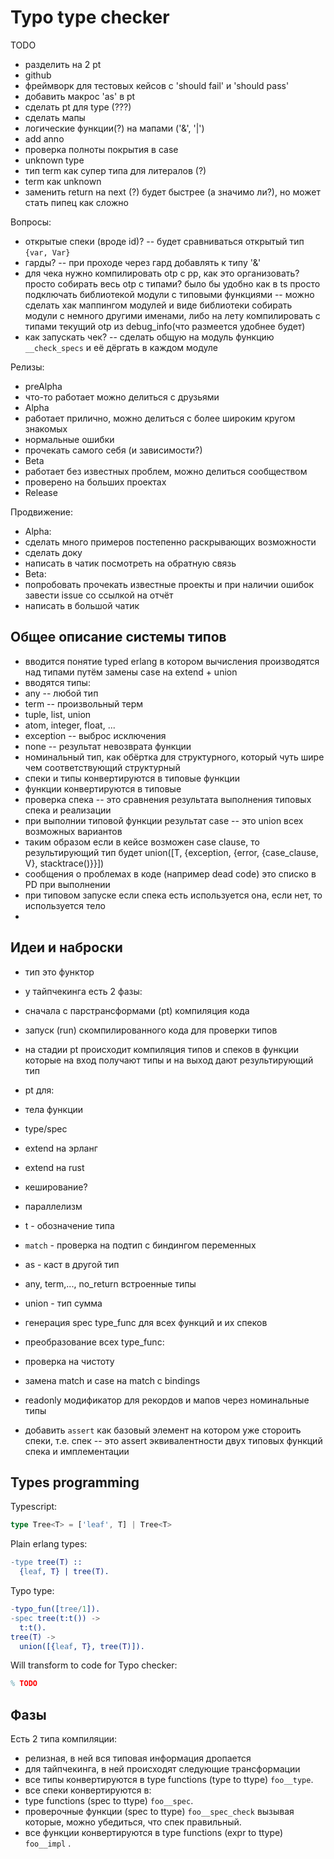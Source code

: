 Typo type checker
=================

 TODO
  * разделить на 2 pt
  * github
  * фреймворк для тестовых кейсов с 'should fail' и 'should pass'
  * добавить макрос 'as' в pt
  * сделать pt для type (???)
  * сделать мапы
  * логические функции(?) на мапами ('&', '|')
  * add anno
  * проверка полноты покрытия в case
  * unknown type
   * тип term как супер типа для литералов (?)
   * term как unknown
  * заменить return на next (?) будет быстрее (а значимо ли?), но может стать пипец как сложно

 Вопросы:
  * открытые спеки (вроде id)? -- будет сравниваться открытый тип `{var, Var}`
  * гарды? -- при проходе через гард добавлять к типу '&'
  * для чека нужно компилировать otp с pp, как это организовать?
    просто собирать весь otp с типами? было бы удобно как в ts просто подключать библиотекой модули с типовыми функциями
    -- можно сделать хак маппингом модулей и виде библиотеки собирать модули с немного другими именами,
    либо на лету компилировать с типами текущий otp из debug_info(что размеется удобнее будет)
  * как запускать чек? -- сделать общую на модуль функцию `__check_specs` и её дёргать в каждом модуле

 Релизы:
  * preAlpha
   * что-то работает можно делиться с друзьями
  * Alpha
   * работает прилично, можно делиться с более широким кругом знакомых
   * нормальные ошибки
   * прочекать самого себя (и зависимости?)
  * Beta
   * работает без известных проблем, можно делиться сообществом
   * проверено на больших проектах
  * Release

 Продвижение:
  * Alpha:
   * сделать много примеров постепенно раскрывающих возможности
   * сделать доку
   * написать в чатик посмотреть на обратную связь
  * Beta:
   * попробовать прочекать известные проекты и при наличии ошибок завести issue со ссылкой на отчёт
   * написать в большой чатик

Общее описание системы типов
----------------------------

 * вводится понятие typed erlang в котором вычисления производятся над типами путём замены case на extend + union
 * вводятся типы:
  * any -- любой тип
  * term -- произвольный терм
  * tuple, list, union
  * atom, integer, float, ...
  * exception -- выброс исключения
  * none -- результат невозврата функции
  * номинальный тип, как обёртка для структурного, который чуть шире чем соответствующий структурный
 * спеки и типы конвертируются в типовые функции
 * функции конвертируются в типовые
 * проверка спека -- это сравнения результата выполнения типовых спека и реализации
 * при выполнии типовой функции результат case -- это union всех возможных вариантов
 * таким образом если в кейсе возможен case clause, то результирующий тип будет union([T, {exception, {error, {case_clause, V}, stacktrace()}}])
 * сообщения о проблемах в коде (например dead code) это списко в PD при выполнении
 * при типовом запуске если спека есть используется она, если нет, то используется тело
 * 


Идеи и наброски
---------------
 * тип это функтор
 * у тайпчекинга есть 2 фазы:
  * сначала с парстрансформами (pt) компиляция кода
  * запуск (run) скомпилированного кода для проверки типов
 * на стадии pt происходит компиляция типов и спеков в функции которые на вход получают типы и на выход дают результирующий тип

 * pt для:
  * тела функции
  * type/spec
 * extend на эрланг
 * extend на rust
 * кеширование?
 * параллелизм

 * t - обозначение типа
 * `match` - проверка на подтип с биндингом переменных
 * as - каст в другой тип
 * any, term,..., no_return встроенные типы
 * union - тип сумма

 * генерация spec type_func для всех функций и их спеков
 * преобразование всех type_func:
  * проверка на чистоту
  * замена match и case на match с bindings

 * readonly модификатор для рекордов и мапов через номинальные типы

 * добавить `assert` как базовый элемент на котором уже стороить спеки,
   т.е. спек -- это assert эквивалентности двух типовых функций спека и имплементации

Types programming
-----------------

Typescript:
```typescript
type Tree<T> = ['leaf', T] | Tree<T>
```

Plain erlang types:
```erlang
-type tree(T) ::
  {leaf, T} | tree(T).
```

Typo type:
```erlang
-typo_fun([tree/1]).
-spec tree(t:t()) ->
  t:t().
tree(T) ->
  union([{leaf, T}, tree(T)]).
```

Will transform to code for Typo checker:
```erlang
% TODO
```


Фазы
----

Есть 2 типа компиляции:
 * релизная, в ней вся типовая информация дропается
 * для тайпчекинга, в ней происходят следующие трансформации
  * все типы конвертируются в type functions (type to ttype) `foo__type`.
  * все спеки конвертируются в:
   * type functions (spec to ttype) `foo__spec`.
   * проверочные функции (spec to ttype) `foo__spec_check` вызывая которые, можно убедиться, что спек правильный.
  * все функции конвертируются в type functions (expr to ttype) `foo__impl` .

